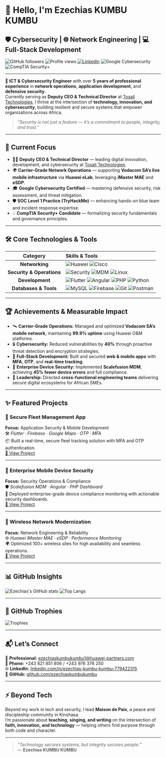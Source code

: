 # 👋 Hello, I'm **Ezechias KUMBU KUMBU**

## 🛡️ Cybersecurity | 🌐 Network Engineering | 💻 Full-Stack Development

![GitHub followers](https://img.shields.io/github/followers/ezechiaskumbukumbu?label=Follow%20Me&style=social)
![Profile views](https://komarev.com/ghpvc/?username=ezechiaskumbukumbu&color=blue)
[![LinkedIn](https://img.shields.io/badge/LinkedIn-blue?logo=linkedin&style=flat)](https://www.linkedin.com/in/ezechias-kumbu-kumbu-779422315/)
![Google Cybersecurity](https://img.shields.io/badge/Google%20Cybersecurity-Certified-brightgreen)
![CompTIA Security+](https://img.shields.io/badge/CompTIA%20Security+-In%20Progress-orange)

---

🚀 **ICT & Cybersecurity Engineer** with over **5 years of professional experience** in **network operations**, **application development**, and **defensive security**.  
Currently serving as **Deputy CEO & Technical Director** at [Tosali Technologies](https://www.tosali.tech), I thrive at the intersection of **technology, innovation, and cybersecurity**, building resilient and secure systems that empower organizations across Africa.

> *“Security is not just a feature — it’s a commitment to people, integrity, and trust.”*

---

## 🎯 Current Focus

- 👨‍💼 **Deputy CEO & Technical Director** — leading digital innovation, development, and cybersecurity at [Tosali Technologies](https://www.tosali.tech).  
- 🌍 **Carrier-Grade Network Operations** — supporting **Vodacom SA’s live mobile infrastructure** via **Huawei eLab**, leveraging **iMaster MAE** and **eSDP**.  
- 🎓 **Google Cybersecurity Certified** — mastering defensive security, risk assessment, and threat mitigation.  
- 🛡️ **SOC Level 1 Practice (TryHackMe)** — enhancing hands-on blue team and incident response expertise.  
- 💡 **CompTIA Security+ Candidate** — formalizing security fundamentals and governance principles.  

---

## 🛠️ Core Technologies & Tools

| Category | Skills & Tools |
| :---: | :--- |
| **Networking** | ![Huawei](https://img.shields.io/badge/Huawei-iMaster%20MAE%20%7C%20eSDP-red?logo=huawei) ![Cisco](https://img.shields.io/badge/Cisco-Wireless%20%7C%20Routing-blue?logo=cisco) |
| **Security & Operations** | ![Security](https://img.shields.io/badge/Security-Threat%20Analysis%20%7C%20SOC-orange?logo=security) ![MDM](https://img.shields.io/badge/MDM-Scalefusion-red) ![Linux](https://img.shields.io/badge/Linux%20%7C%20Windows-OS-blue?logo=linux) |
| **Development** | ![Flutter](https://img.shields.io/badge/Flutter-Mobile%20Dev-blue?logo=flutter) ![Angular](https://img.shields.io/badge/Angular-Web%20Dev-red?logo=angular) ![PHP](https://img.shields.io/badge/PHP-Backend-purple?logo=php) ![Python](https://img.shields.io/badge/Python-Programming-blue?logo=python) |
| **Databases & Tools** | ![MySQL](https://img.shields.io/badge/MySQL-Database-blue?logo=mysql) ![Firebase](https://img.shields.io/badge/Firebase-Cloud-yellow?logo=firebase) ![Git](https://img.shields.io/badge/Git-Version%20Control-orange?logo=git) ![Postman](https://img.shields.io/badge/Postman-API%20Testing-orange?logo=postman) |

---

## 🏆 Achievements & Measurable Impact

- 🛰️ **Carrier-Grade Operations:** Managed and optimized **Vodacom SA’s mobile network**, maintaining **99.9% uptime** using Huawei O&M platforms.  
- 🔒 **Cybersecurity:** Reduced vulnerabilities by **40%** through proactive threat detection and encryption strategies.  
- 📱 **Full-Stack Development:** Built and secured **web & mobile apps** with **MFA**, **OTP**, and **real-time tracking**.  
- 📲 **Enterprise Device Security:** Implemented **Scalefusion MDM**, achieving **45% fewer device errors** and full compliance.  
- 🤝 **Leadership:** Directed **cross-functional engineering teams** delivering secure digital ecosystems for African SMEs.

---

## ✨ Featured Projects

### 🔹 Secure Fleet Management App  
**Focus:** Application Security & Mobile Development  
🛠️ *Flutter · Firebase · Google Maps · OTP · MFA*  
📦 Built a real-time, secure fleet tracking solution with MFA and OTP authentication.  
[🔗 View Project](https://github.com/ezechiaskumbukumbu/firebase-flutter)

---

### 🔹 Enterprise Mobile Device Security  
**Focus:** Security Operations & Compliance  
🛡️ *Scalefusion MDM · Angular · PHP Dashboard*  
📱 Deployed enterprise-grade device compliance monitoring with actionable security dashboards.  
[🔗 View Project](https://github.com/ezechiaskumbukumbu/Angular-dashboard-admin-panel)

---

### 🔹 Wireless Network Modernization  
**Focus:** Network Engineering & Reliability  
⚙️ *Huawei iMaster MAE · eSDP · Performance Monitoring*  
🌍 Optimized 100+ wireless sites for high availability and seamless operations.  
[🔗 View Project](https://github.com/ezechiaskumbukumbu/project-link)

---

## 📊 GitHub Insights

![Ezechias's GitHub stats](https://github-readme-stats.vercel.app/api?username=ezechiaskumbukumbu&show_icons=true&theme=tokyonight)
![Top Langs](https://github-readme-stats.vercel.app/api/top-langs/?username=ezechiaskumbukumbu&layout=compact&theme=tokyonight)

---

## 🏅 GitHub Trophies

![Trophies](https://github-profile-trophy.vercel.app/?username=ezechiaskumbukumbu&theme=onedark&row=1&column=6)

---

## 📬 Let’s Connect

📧 **Professional:** [ezechiaskumbukumbu1@huawei-partners.com](mailto:ezechiaskumbukumbu1@huawei-partners.com)  
📱 **Phone:** +243 821 851 806 / +243 976 376 250  
🌐 **LinkedIn:** [linkedin.com/in/ezechias-kumbu-kumbu-779422315](https://www.linkedin.com/in/ezechias-kumbu-kumbu-779422315/)  
💼 **GitHub:** [github.com/ezechiaskumbukumbu](https://github.com/ezechiaskumbukumbu)

---

## ⚡ Beyond Tech

Beyond my work in tech and security, I lead **Maison de Paix**, a peace and discipleship community in Kinshasa.  
I’m passionate about **teaching, singing, and writing** on the intersection of **faith, innovation, and technology** — helping others find purpose through both code and character.

---

> *“Technology secures systems, but integrity secures people.”*  
> — **Ezechias KUMBU KUMBU**
